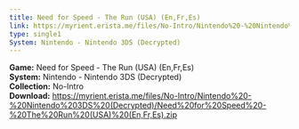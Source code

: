 ```yaml
---
title: Need for Speed - The Run (USA) (En,Fr,Es)
link: https://myrient.erista.me/files/No-Intro/Nintendo%20-%20Nintendo%203DS%20(Decrypted)/Need%20for%20Speed%20-%20The%20Run%20(USA)%20(En,Fr,Es).zip
type: single1
System: Nintendo - Nintendo 3DS (Decrypted)
---
```

<b>Game:</b> Need for Speed - The Run (USA) (En,Fr,Es)<br>
<b>System:</b> Nintendo - Nintendo 3DS (Decrypted)<br>
<b>Collection:</b> No-Intro<br>
<b>Download:</b> https://myrient.erista.me/files/No-Intro/Nintendo%20-%20Nintendo%203DS%20(Decrypted)/Need%20for%20Speed%20-%20The%20Run%20(USA)%20(En,Fr,Es).zip